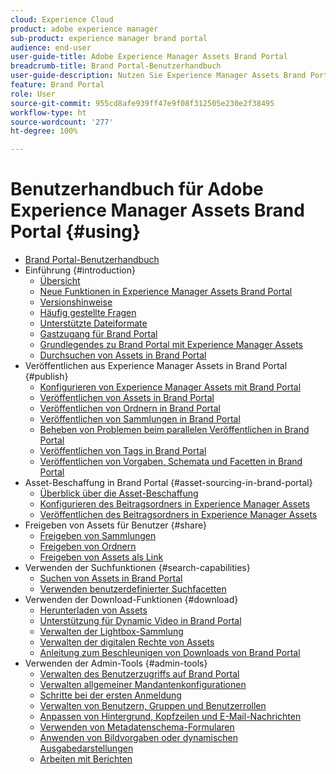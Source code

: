 ```yaml
---
cloud: Experience Cloud
product: adobe experience manager
sub-product: experience manager brand portal
audience: end-user
user-guide-title: Adobe Experience Manager Assets Brand Portal
breadcrumb-title: Brand Portal-Benutzerhandbuch
user-guide-description: Nutzen Sie Experience Manager Assets Brand Portal, um Marketing-Anforderungen zu erfüllen, indem Sie freigegebene Marken- und Produktelemente externen Agenturen, Partnern, internen Teams und Wiederverkäufern sicher zum Download bereitstellen.
feature: Brand Portal
role: User
source-git-commit: 955cd8afe939ff47e9f08f312505e230e2f38495
workflow-type: ht
source-wordcount: '277'
ht-degree: 100%

---
```



# Benutzerhandbuch für Adobe Experience Manager Assets Brand Portal {#using}

+ [Brand Portal-Benutzerhandbuch](using/home.md)
+ Einführung {#introduction}
   + [Übersicht](using/brand-portal.md)
   + [Neue Funktionen in Experience Manager Assets Brand Portal](using/whats-new.md)
   + [Versionshinweise](using/brand-portal-release-notes.md)
   + [Häufig gestellte Fragen](using/brand-portal-faqs.md)
   + [Unterstützte Dateiformate](using/brand-portal-supported-formats.md)
   + [Gastzugang für Brand Portal](using/guest-access.md)
   + [Grundlegendes zu Brand Portal mit Experience Manager Assets](https://experienceleague.adobe.com/docs/experience-manager-brand-portal/using/home.html?lang=de)
   + [Durchsuchen von Assets in Brand Portal](using/browse-assets-brand-portal.md)
+ Veröffentlichen aus Experience Manager Assets in Brand Portal {#publish}
   + [Konfigurieren von Experience Manager Assets mit Brand Portal](using/configure-aem-assets-with-brand-portal.md)
   + [Veröffentlichen von Assets in Brand Portal](https://experienceleague.adobe.com/docs/experience-manager-65/assets/brandportal/brand-portal-publish-assets.html?lang=de)
   + [Veröffentlichen von Ordnern in Brand Portal](https://experienceleague.adobe.com/docs/experience-manager-65/assets/brandportal/brand-portal-publish-folder.html?lang=de)
   + [Veröffentlichen von Sammlungen in Brand Portal](https://experienceleague.adobe.com/docs/experience-manager-65/assets/brandportal/brand-portal-publish-collection.html?lang=de)
   + [Beheben von Problemen beim parallelen Veröffentlichen in Brand Portal](using/troubleshoot-parallel-publishing.md)
   + [Veröffentlichen von Tags in Brand Portal](using/brand-portal-publish-tags.md)
   + [Veröffentlichen von Vorgaben, Schemata und Facetten in Brand Portal](using/publish-schema-search-facets-presets.md)
+ Asset-Beschaffung in Brand Portal {#asset-sourcing-in-brand-portal}
   + [Überblick über die Asset-Beschaffung](using/brand-portal-asset-sourcing.md)
   + [Konfigurieren des Beitragsordners in Experience Manager Assets](using/brand-portal-publish-contribution-folder-to-brand-portal.md)
   + [Veröffentlichen des Beitragsordners in Experience Manager Assets](using/brand-portal-publish-contribution-folder-to-aem-assets.md)
+ Freigeben von Assets für Benutzer {#share}
   + [Freigeben von Sammlungen](using/brand-portal-share-collection.md)
   + [Freigeben von Ordnern](using/brand-portal-sharing-folders.md)
   + [Freigeben von Assets als Link](using/brand-portal-link-share.md)
+ Verwenden der Suchfunktionen {#search-capabilities}
   + [Suchen von Assets in Brand Portal](using/brand-portal-searching.md)
   + [Verwenden benutzerdefinierter Suchfacetten](using/brand-portal-search-facets.md)
+ Verwenden der Download-Funktionen {#download}
   + [Herunterladen von Assets](using/brand-portal-download-assets.md)
   + [Unterstützung für Dynamic Video in Brand Portal](using/dynamic-video-brand-portal.md)
   + [Verwalten der Lightbox-Sammlung](using/brand-portal-light-box.md)
   + [Verwalten der digitalen Rechte von Assets](using/manage-digital-rights-of-assets.md)
   + [Anleitung zum Beschleunigen von Downloads von Brand Portal](using/accelerated-download.md)
+ Verwenden der Admin-Tools {#admin-tools}
   + [Verwalten des Benutzerzugriffs auf Brand Portal](using/access-configurations-brand-portal.md)
   + [Verwalten allgemeiner Mandantenkonfigurationen](using/brand-portal-general-configuration.md)
   + [Schritte bei der ersten Anmeldung](using/brand-portal-onboarding.md)
   + [Verwalten von Benutzern, Gruppen und Benutzerrollen](using/brand-portal-adding-users.md)
   + [Anpassen von Hintergrund, Kopfzeilen und E-Mail-Nachrichten](using/brand-portal-branding.md)
   + [Verwenden von Metadatenschema-Formularen](using/brand-portal-metadata-schemas.md)
   + [Anwenden von Bildvorgaben oder dynamischen Ausgabedarstellungen](using/brand-portal-image-presets.md)
   + [Arbeiten mit Berichten](using/brand-portal-reports.md)

